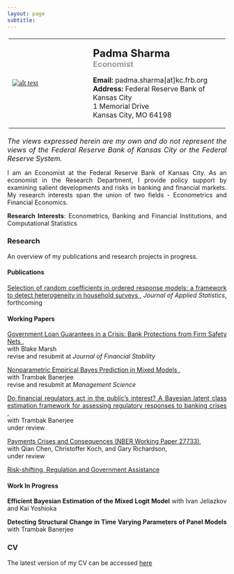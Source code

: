 ```yaml
--- 
layout: page
subtitle: 
---
```

<style>
body {
text-align: justify}
</style>
<table bordercolor="#ffffff">
<tbody>
<tr>
<td style="width:350px;height:200px">
<font color="#0b5394" face="georgia, serif"><a href="IMGLINKTARGET"><img alt="alt text" height="HEIGHTpx" 
src="http://padmasharma.github.io/img/Padma_Sharma_400.jpg" width="WIDTHpx"></a>&nbsp;</font></td>
<td align="left" style="width:400px;height:200px">
   <p><font size="5"><b>Padma Sharma</b></font><br>
   <font color="#9b9999" size="4"><b>Economist</b></font><br></p>
<p><font size="3"><b>Email:</b> padma.sharma[at]kc.frb.org</font><br>
<font size="3"><b>Address:</b> 
Federal Reserve Bank of Kansas City<br>1 Memorial Drive<br>
Kansas City, MO 64198</font></p>
</td>
</tr>
</tbody>
</table>

<p><font size="3"><i>The views expressed herein are my own and do not represent the views of the Federal Reserve Bank of Kansas City or the Federal Reserve System.</i></font></p>
   
I am an Economist at the Federal Reserve Bank of Kansas City. As an economist in the Research Department, I provide policy support by examining salient developments and risks in banking and financial markets. My research interests span the union of two fields - Econometrics and Financial Economics. 

__Research Interests__: Econometrics, Banking and Financial Institutions, and Computational Statistics

### Research 

An overview of my publications and research projects in progress. 

#### Publications

<a href="https://doi.org/10.1080/02664763.2022.2151989" target="_blank">Selection of random coefficients in ordered response models: a framework to detect heterogeneity in household surveys </a>, *Journal of Applied Statistics*, forthcoming

#### Working Papers

<a href="https://drive.google.com/file/d/15fEPvMO6Q-85TENKHmICg60m-BT_CtEV/view?usp=sharing" target="_blank"> Government Loan Guarantees in a Crisis: Bank
Protections from Firm Safety Nets </a>,  <br>
with Blake Marsh  <br>
revise and resubmit at *Journal of Financial Stability*  

<a href="https://padmasharma.github.io/index#research" target="_blank"> Nonparametric Empirical Bayes Prediction in Mixed Models </a>,  <br>
with Trambak Banerjee  <br>
revise and resubmit at *Management Science*  

<a href="https://arxiv.org/pdf/2208.03908.pdf" target="_blank"> Do financial regulators act in the public’s interest? A Bayesian latent class estimation framework for assessing regulatory responses to banking crises </a>,  <br>
with Trambak Banerjee  <br>
under review 

<a href="https://www.nber.org/papers/w27733" target="_blank"> Payments Crises and Consequences (NBER Working Paper 27733)</a>,  <br>
with Qian Chen, Christoffer Koch, and Gary Richardson,   <br>
under review

<a href="https://drive.google.com/file/d/1O7xGlZXdaysFSBUsP4f9XppBccAl3eGH/view?usp=sharing" target="_blank">Risk-shifting, Regulation and Government Assistance </a>

#### Work In Progress

**Efficient Bayesian Estimation of the Mixed Logit Model** with Ivan Jeliazkov and Kai Yoshioka

**Detecting Structural Change in Time Varying Parameters of Panel Models** with Trambak Banerjee

### CV
The latest version of my CV can be accessed <a href="https://drive.google.com/open?id=1aGYIOJTrBeIqL8NfK3GOPCAvdHtbn0-w" target="_blank">here</a>


